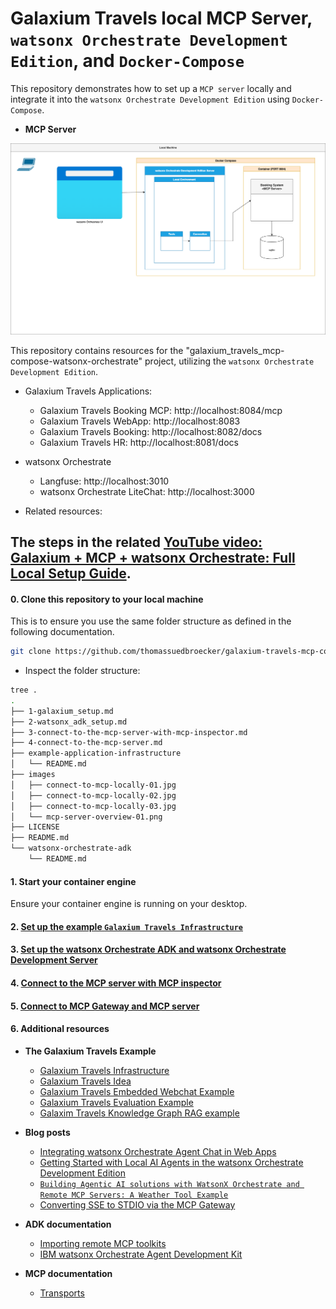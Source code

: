 # Galaxium Travels local MCP Server, `watsonx Orchestrate Development Edition`, and `Docker-Compose`

This repository demonstrates how to set up a `MCP server` locally and integrate it into the `watsonx Orchestrate Development Edition` using `Docker-Compose`.

* **MCP Server**

![](/images/mcp-server-overview-01.png)

This repository contains resources for the "galaxium_travels_mcp-compose-watsonx-orchestrate" project, utilizing the `watsonx Orchestrate Development Edition`.

* Galaxium Travels Applications:
    * Galaxium Travels Booking MCP: http://localhost:8084/mcp
    * Galaxium Travels WebApp: http://localhost:8083
    * Galaxium Travels Booking: http://localhost:8082/docs
    * Galaxium Travels HR: http://localhost:8081/docs


* watsonx Orchestrate 
    * Langfuse: http://localhost:3010
    * watsonx Orchestrate LiteChat: http://localhost:3000

* Related resources:


## The steps in the related [YouTube video: Galaxium + MCP + watsonx Orchestrate: Full Local Setup Guide](https://www.youtube.com/watch?v=LRIAkzVrIvc).

#### 0. Clone this repository to your local machine

This is to ensure you use the same folder structure as defined in the following documentation.

```sh
git clone https://github.com/thomassuedbroecker/galaxium-travels-mcp-compose-watsonx-orchestrate.git
```

* Inspect the folder structure:

```sh
tree .
.
├── 1-galaxium_setup.md
├── 2-watsonx_adk_setup.md
├── 3-connect-to-the-mcp-server-with-mcp-inspector.md
├── 4-connect-to-the-mcp-server.md
├── example-application-infrastructure
│   └── README.md
├── images
│   ├── connect-to-mcp-locally-01.jpg
│   ├── connect-to-mcp-locally-02.jpg
│   ├── connect-to-mcp-locally-03.jpg
│   └── mcp-server-overview-01.png
├── LICENSE
├── README.md
└── watsonx-orchestrate-adk
    └── README.md
```

#### 1. Start your container engine

Ensure your container engine is running on your desktop.

#### 2. [Set up the example `Galaxium Travels Infrastructure`](https://github.com/thomassuedbroecker/galaxium-travels-mcp-compose-watsonx-orchestrate/blob/main/1-galaxium_setup.md)

#### 3. [Set up the watsonx Orchestrate ADK and watsonx Orchestrate Development Server](https://github.com/thomassuedbroecker/galaxium-travels-mcp-compose-watsonx-orchestrate/blob/main/2-watsonx_adk_setup.md)

#### 4. [Connect to the MCP server with MCP inspector](https://github.com/thomassuedbroecker/galaxium-travels-mcp-compose-watsonx-orchestrate/blob/main/3-connect-to-the-mcp-server-with-mcp-inspector.md)

#### 5. [Connect to MCP Gateway and MCP server](https://github.com/thomassuedbroecker/galaxium-travels-mcp-compose-watsonx-orchestrate/blob/main/4-connect-to-the-mcp-server.md) 

#### 6. Additional resources

* **The Galaxium Travels Example**   
    * [Galaxium Travels Infrastructure](https://github.com/thomassuedbroecker/galaxium-travels-infrastructure)
    * [Galaxium Travels Idea](https://github.com/Max-Jesch/galaxium-travels)
    * [Galaxium Travels Embedded Webchat Example](https://github.com/thomassuedbroecker/galaxium_travels_embedded_webchat_example)
    * [Galaxium Travels Evaluation Example](https://github.com/thomassuedbroecker/galaxium_travels_evaluation_example)
    * [Galaxim Travels Knowledge Graph RAG example](https://github.com/thomassuedbroecker/galaxium-travels-graph-rag-watsonx-ai-example)


* **Blog posts**

    * [Integrating watsonx Orchestrate Agent Chat in Web Apps](https://suedbroecker.net/2025/08/08/integrating-watsonx-orchestrate-agent-chat-in-web-apps/)
    * [Getting Started with Local AI Agents in the watsonx Orchestrate Development Edition](https://suedbroecker.net/2025/06/25/getting-started-with-local-ai-agents-in-the-watsonx-orchestrate-developer-edition/)
    * [`Building Agentic AI solutions with WatsonX Orchestrate and Remote MCP Servers: A Weather Tool Example`](https://medium.com/@rishraj.2000/building-agentic-ai-solutions-with-watsonx-orchestrate-and-remote-mcp-servers-a-weather-tool-4dc795de76bb)
    * [Converting SSE to STDIO via the MCP Gateway](https://heidloff.net/article/mcp-gateway/)

* **ADK documentation**
    * [Importing remote MCP toolkits](https://developer.watson-orchestrate.ibm.com/tools/toolkits/remote_mcp_toolkits#using-streamable-http)
    * [IBM watsonx Orchestrate Agent Development Kit](https://developer.watson-orchestrate.ibm.com/)

* **MCP documentation**
    * [Transports](https://modelcontextprotocol.io/specification/2025-06-18/basic/transports)

